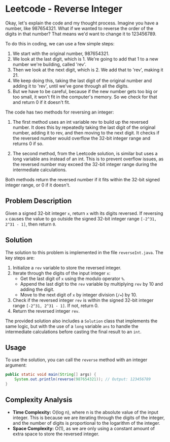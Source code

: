# Leetcode - Reverse Integer

Okay, let's explain the code and my thought process.
Imagine you have a number, like 987654321. What if we wanted to reverse the order of the digits in that number? That means we'd want to change it to 123456789.

To do this in coding, we can use a few simple steps:

1. We start with the original number, 987654321.
2. We look at the last digit, which is 1. We're going to add that 1 to a new number we're building, called 'rev'.
3. Then we look at the next digit, which is 2. We add that to 'rev', making it 21.
4. We keep doing this, taking the last digit of the original number and adding it to 'rev', until we've gone through all  the digits.
5. But we have to be careful, because if the new number gets too big or too small, it won't fit in the computer's memory. So we check for that and return 0 if it doesn't fit.

The code has two methods for reversing an integer:

1. The first method uses an int variable rev to build up the reversed number. It does this by repeatedly taking the last digit of the original number, adding it to rev, and then moving to the next digit. It checks if the reversed number would overflow the 32-bit integer range and returns 0 if so.

2. The second method, from the Leetcode solution, is similar but uses a long variable ans instead of an int. This is to prevent overflow issues, as the reversed number may exceed the 32-bit integer range during the intermediate calculations.

Both methods return the reversed number if it fits within the 32-bit signed integer range, or 0 if it doesn't.

## Problem Description

Given a signed 32-bit integer `x`, return `x` with its digits reversed. If reversing `x` causes the value to go outside the signed 32-bit integer range `[-2^31, 2^31 - 1]`, then return `0`.

## Solution

The solution to this problem is implemented in the file `reverseInt.java`. The key steps are:

1. Initialize a `rev` variable to store the reversed integer.
2. Iterate through the digits of the input integer `x`:
   - Get the last digit of `x` using the modulo operator `%`.
   - Append the last digit to the `rev` variable by multiplying `rev` by 10 and adding the digit.
   - Move to the next digit of `x` by integer division (`/=`) by 10.
3. Check if the reversed integer `rev` is within the signed 32-bit integer range `[-2^31, 2^31 - 1]`. If not, return 0.
4. Return the reversed integer `rev`.

The provided solution also includes a `Solution` class that implements the same logic, but with the use of a `long` variable `ans` to handle the intermediate calculations before casting the final result to an `int`.

## Usage

To use the solution, you can call the `reverse` method with an integer argument:

```java
public static void main(String[] args) {
    System.out.println(reverse(987654321)); // Output: 123456789
}
```

## Complexity Analysis

- **Time Complexity:** O(log n), where n is the absolute value of the input integer. This is because we are iterating through the digits of the integer, and the number of digits is proportional to the logarithm of the integer.
- **Space Complexity:** O(1), as we are only using a constant amount of extra space to store the reversed integer.
